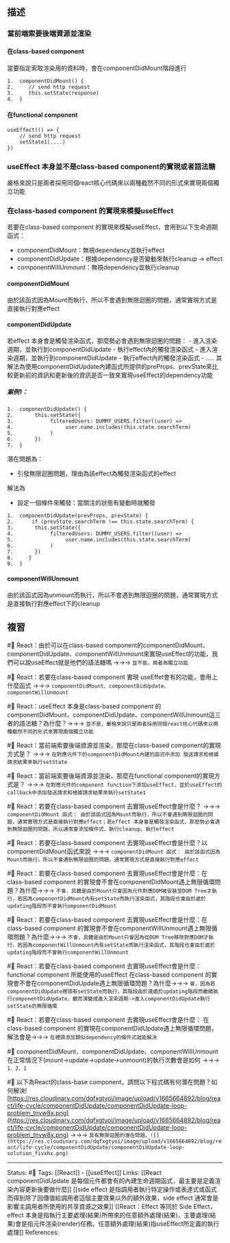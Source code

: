 ## 描述




### 當前端索要後端資源並渲染

#### 在class-based component
當要指定索取渲染用的資料時，會在componentDidMount階段進行
```
1.  componentDidMount() {
2.     // send http request
3.     this.setState(response)
4.  }
```

#### 在functional component

```
useEffect(() => {
	// send http request 
	setState1(....)
})
```


### useEffect 本身並不是class-based component的實現或者語法糖

嚴格來說只是兩者採用同個react核心代碼來以兩種截然不同的形式來實現兩個獨立功能

### 在class-based component 的實現來模擬useEffect

若要在class-based component 的實現來模擬useEffect，會用到以下生命週期函式：
- componentDidMount：無視dependency並執行effect 
- componentDidUpdate：根據dependency是否變動來執行cleanup -> effect
- componentWillUnmount：無視dependency並執行cleanup

#### componentDidMount
由於該函式因為Mount而執行，所以不會遇到無限迴圈的問題，通常實現方式是直接執行對應effect

#### componentDidUpdate
若effect 本身會是觸發渲染函式，那麼勢必會遇到無限迴圈的問題：
	- 進入渲染週期，並執行到componentDidUpdate
	- 執行effect內的觸發渲染函式
	- 進入渲染週期，並執行到componentDidUpdate
	- 執行effect內的觸發渲染函式
	- .....
其解法為使用componentDidUpdate內建函式所提供的preProps、prevState來比較更新前的資訊和更新後的資訊是否一致來實現useEffect的dependency功能

##### 案例1：
```
1.  componentDidUpdate() {
2.       this.setState({
3.            filteredUsers: DUMMY_USERS.filter((user) => 
4.                 user.name.includes(this.state.searchTerm)
5.            )
6.       })
7.  }
```

潛在問題為：
- 引發無限迴圈問題，理由為該effect為觸發渲染函式的effect


解法為
- 設定一個條件來觸發：當關注的狀態有變動時就觸發
```
1.  componentDidUpdate(prevProps, prevState) {
2.      if (prevState.searchTerm !== this.state.searchTerm) {
3.       this.setState({
4.            filteredUsers: DUMMY_USERS.filter((user) => 
5.                 user.name.includes(this.state.searchTerm)
6.            )
7.       })
8.     }
9.  }
```
  
#### componentWillUnmount
由於該函式因為unmount而執行，所以不會遇到無限迴圈的問題，通常實現方式是直接執行對應effect下的cleanup


## 複習

#🧠 React：由於可以在class-based component的componentDidMount、componentDidUpdate、componentWillUnmount來實現useEffect的功能，我們可以說useEffect就是他們的語法糖嗎 ->->-> `並不能，兩者為獨立功能`
<!--SR:!2022-11-12,3,250-->

#🧠 React：若要在class-based component 實現 useEffet會有的功能，會用上什麼函式 ->->-> `componentDidMount、componentDidUpdate、componentWillUnmount`
<!--SR:!2022-11-22,10,250-->

#🧠 React：useEffect 本身是class-based component 的 componentDidMount、componentDidUpdate、componentWillUnmount這三者的語法糖？為什麼？->->-> `並不是，嚴格來說只是兩者採用同個react核心代碼來以兩種截然不同的形式來實現兩個獨立功能`
<!--SR:!2022-11-22,10,250-->


#🧠 React：當前端索要後端資源並渲染，那麼在class-based component的實現方式是？ ->->-> `在對應元件下的componentDidMount內建的函式中添加 發送請求和根據請求結果來執行setState`
<!--SR:!2022-11-20,25,250-->

#🧠 React：當前端索要後端資源並渲染，那麼在functional component的實現方式是？ ->->-> `在對應元件的component function下添加useEffect，並於useEffect的callback中添加發送請求和根據請求結果來執行setState1`
<!--SR:!2022-11-20,25,250-->


#🧠 React：若要在class-based component 去實現useEffect會是什麼？ ->->-> ` componentDidMount 函式： 由於該函式因為Mount而執行，所以不會遇到無限迴圈的問題，通常實現方式是直接執行對應effect；若effect 本身會是觸發渲染函式，那麼勢必會遇到無限迴圈的問題，所以通常會添加條件式、執行cleanup、執行effect`
<!--SR:!2022-11-22,10,250-->


#🧠 React：若要在class-based component 去實現useEffect會是什麼？以componentDidMount函式來說 ->->-> `componentDidMount 函式： 由於該函式因為Mount而執行，所以不會遇到無限迴圈的問題，通常實現方式是直接執行對應effect`
<!--SR:!2022-11-24,28,250-->


#🧠 React：若要在class-based component 去實現useEffect會是什麼：在class-based component 的實現會不會在componentDidMount遇上無限循環問題？為什麼->->-> `不會，具體是由於Mount只會因為元件對應DOM被安裝至DOM Tree才執行，若因為componentDidMount內有setState而執行渲染函式，其階段也會由於處於updating階段而不會執行omponentDidMount`
<!--SR:!2022-11-22,10,250-->



#🧠 React：若要在class-based component 去實現useEffect會是什麼：在class-based component 的實現會不會在componentWillUnmount遇上無限循環問題？為什麼->->-> `不會，具體是由於Mount只會因為從DOM Tree移除對應DOM才執行，若因為componentWillUnmount內有setState而執行渲染函式，其階段也會由於處於updating階段而不會執行componentWillUnmount`
<!--SR:!2022-11-22,10,250-->


#🧠  React：若要在class-based component 去實現useEffect會是什麼：functional component 所能使用的useEffect 在class-based component 的實現會不會在componentDidUpdate遇上無限循環問題？為什麼->->-> `會，因為若componentDidUpdate裡頭有setState而執行，其階段由於還處於updating階段而繼續執行componentDidUpdate，繼而演變成進入渲染週期->進入componentDidUpdate執行setState的無限循環`
<!--SR:!2022-11-22,10,250-->


#🧠  React：若要在class-based component 去實現useEffect會是什麼： 在class-based component 的實現在componentDidUpdate遇上無限循環問題，解法會是->->-> `在裡頭添加類似dependency的條件式就能解決`
<!--SR:!2022-11-22,10,250-->



#🧠 componentDidMount、componentDidUpdate、componentWillUnmount 在正常情況下(mount->update->update->unmount)的執行次數會是如何 ->->-> `1、2、1`
<!--SR:!2022-11-24,28,250-->


#🧠 以下為React的class-base component，請問以下程式碼有何潛在問題？如何解決![https://res.cloudinary.com/dqfxgtyoi/image/upload/v1665664892/blog/react/life-cycle/componentDidUpdate/componentDidUpdate-loop-problem_tnvw8x.png](https://res.cloudinary.com/dqfxgtyoi/image/upload/v1665664892/blog/react/life-cycle/componentDidUpdate/componentDidUpdate-loop-problem_tnvw8x.png) ->->-> `具有無限迴圈的潛在問題。![](https://res.cloudinary.com/dqfxgtyoi/image/upload/v1665664892/blog/react/life-cycle/componentDidUpdate/componentDidUpdate-loop-solution_fivxhx.png)`
<!--SR:!2022-11-24,27,250-->


---
Status: #🌱 
Tags:
[[React]] - [[useEffect]]
Links:
[[React componentDidUpdate 是每個元件都會有的內建生命週期函式，最主要是定義渲染內容更新後要做什麼]]
[[side effect 是指調用者執行特定操作或表達式或函式而得到除了回傳值給調用者這個主要效果以外的額外效果，side effect 通常會是影響主調用者所使用的共享資源之效果]]
[[React：Effect 等同於 Side Effect，effect 本身是指執行主要處理(結果)所帶來的任意額外處理(結果)，主要處理(結果)會是指元件渲染(render)任務。任意額外處理(結果)指useEffect所定義的執行處理]]
References: